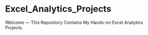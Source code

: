 # Excel_Analytics_Projects
Welcome — This Repository Contains My Hands-on Excel Analytics Projects.
